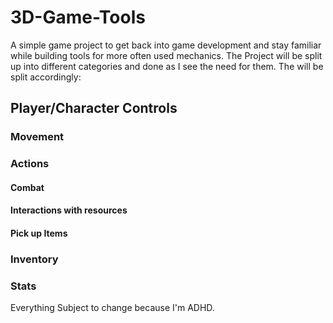 # 3D-Game-Tools
A simple game project to get back into game development and stay familiar while building tools for more often used mechanics.
The Project will be split up into different categories and done as I see the need for them.
The will be split accordingly:

## Player/Character Controls
###     Movement 
###     Actions
####        Combat
####        Interactions with resources
####        Pick up Items
###     Inventory
###     Stats

Everything Subject to change because I'm ADHD.